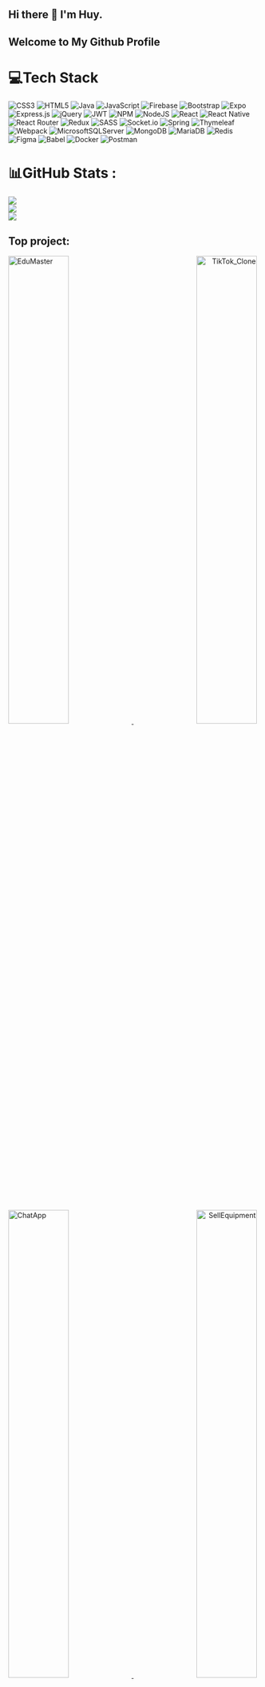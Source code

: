 ## Hi there 👋 I'm Huy. 
## Welcome to My Github Profile


# 💻Tech Stack
![CSS3](https://img.shields.io/badge/css3-%231572B6.svg?style=for-the-badge&logo=css3&logoColor=white) ![HTML5](https://img.shields.io/badge/html5-%23E34F26.svg?style=for-the-badge&logo=html5&logoColor=white) ![Java](https://img.shields.io/badge/java-%23ED8B00.svg?style=for-the-badge&logo=java&logoColor=white) ![JavaScript](https://img.shields.io/badge/javascript-%23323330.svg?style=for-the-badge&logo=javascript&logoColor=%23F7DF1E) ![Firebase](https://img.shields.io/badge/firebase-%23039BE5.svg?style=for-the-badge&logo=firebase) ![Bootstrap](https://img.shields.io/badge/bootstrap-%23563D7C.svg?style=for-the-badge&logo=bootstrap&logoColor=white) ![Expo](https://img.shields.io/badge/expo-1C1E24?style=for-the-badge&logo=expo&logoColor=#D04A37) ![Express.js](https://img.shields.io/badge/express.js-%23404d59.svg?style=for-the-badge&logo=express&logoColor=%2361DAFB) ![jQuery](https://img.shields.io/badge/jquery-%230769AD.svg?style=for-the-badge&logo=jquery&logoColor=white) ![JWT](https://img.shields.io/badge/JWT-black?style=for-the-badge&logo=JSON%20web%20tokens) ![NPM](https://img.shields.io/badge/NPM-%23000000.svg?style=for-the-badge&logo=npm&logoColor=white) ![NodeJS](https://img.shields.io/badge/node.js-6DA55F?style=for-the-badge&logo=node.js&logoColor=white) ![React](https://img.shields.io/badge/react-%2320232a.svg?style=for-the-badge&logo=react&logoColor=%2361DAFB) ![React Native](https://img.shields.io/badge/react_native-%2320232a.svg?style=for-the-badge&logo=react&logoColor=%2361DAFB) ![React Router](https://img.shields.io/badge/React_Router-CA4245?style=for-the-badge&logo=react-router&logoColor=white) ![Redux](https://img.shields.io/badge/redux-%23593d88.svg?style=for-the-badge&logo=redux&logoColor=white) ![SASS](https://img.shields.io/badge/SASS-hotpink.svg?style=for-the-badge&logo=SASS&logoColor=white) ![Socket.io](https://img.shields.io/badge/Socket.io-black?style=for-the-badge&logo=socket.io&badgeColor=010101) ![Spring](https://img.shields.io/badge/spring-%236DB33F.svg?style=for-the-badge&logo=spring&logoColor=white) ![Thymeleaf](https://img.shields.io/badge/Thymeleaf-%23005C0F.svg?style=for-the-badge&logo=Thymeleaf&logoColor=white) ![Webpack](https://img.shields.io/badge/webpack-%238DD6F9.svg?style=for-the-badge&logo=webpack&logoColor=black) ![MicrosoftSQLServer](https://img.shields.io/badge/Microsoft%20SQL%20Sever-CC2927?style=for-the-badge&logo=microsoft%20sql%20server&logoColor=white) ![MongoDB](https://img.shields.io/badge/MongoDB-%234ea94b.svg?style=for-the-badge&logo=mongodb&logoColor=white) ![MariaDB](https://img.shields.io/badge/MariaDB-003545?style=for-the-badge&logo=mariadb&logoColor=white) ![Redis](https://img.shields.io/badge/redis-%23DD0031.svg?style=for-the-badge&logo=redis&logoColor=white) 	![Figma](https://img.shields.io/badge/figma-%23F24E1E.svg?style=for-the-badge&logo=figma&logoColor=white) ![Babel](https://img.shields.io/badge/Babel-F9DC3e?style=for-the-badge&logo=babel&logoColor=black) ![Docker](https://img.shields.io/badge/docker-%230db7ed.svg?style=for-the-badge&logo=docker&logoColor=white) ![Postman](https://img.shields.io/badge/Postman-FF6C37?style=for-the-badge&logo=postman&logoColor=white)
# 📊GitHub Stats :
![](https://github-readme-stats.vercel.app/api?username=Huy0205&theme=react&hide_border=false&include_all_commits=false&count_private=false)<br/>
![](https://github-readme-streak-stats.herokuapp.com/?user=Huy0205&theme=react&hide_border=false)<br/>
![](https://github-readme-stats.vercel.app/api/top-langs/?username=Huy0205&theme=react&hide_border=false&include_all_commits=false&count_private=false&layout=compact)

## Top project:
<a href="https://github.com/Huy0205/EduMaster" align="left">
    <img src="https://github-readme-stats.vercel.app/api/pin/?username=Huy0205&repo=EduMaster&theme=react" alt="EduMaster" width="49%" />
</a>
<a href="https://github.com/Huy0205/TikTok_Clone" align="right">
    <img src="https://github-readme-stats.vercel.app/api/pin/?username=Huy0205&repo=TikTok_Clone&theme=react" alt="TikTok_Clone" width="49%" />
</a>

<a href="https://github.com/Huy0205/ChatApp" align="left">
    <img src="https://github-readme-stats.vercel.app/api/pin/?username=Huy0205&repo=ChatApp&theme=react" alt="ChatApp" width="49%" />
</a>
<a href="https://github.com/Huy0205/SellEquipment" align="right">
    <img src="https://github-readme-stats.vercel.app/api/pin/?username=Huy0205&repo=SellEquipment&theme=react" alt="SellEquipment" width="49%" />
</a>

<a href="https://github.com/Huy0205/OnlineSales" align="left">
    <img src="https://github-readme-stats.vercel.app/api/pin/?username=Huy0205&repo=OnlineSales&theme=react" alt="OnlineSales" width="49%"/>
</a>
<a href="https://github.com/Huy0205/YogaApp" align="right">
    <img src="https://github-readme-stats.vercel.app/api/pin/?username=Huy0205&repo=YogaApp&theme=react" alt="YogaApp" width="49%" />
</a>

<a href="https://github.com/Huy0205/KaraokeManagement" align="left">
    <img src="https://github-readme-stats.vercel.app/api/pin/?username=Huy0205&repo=KaraokeManagement&theme=react" alt="KaraokeManagement" width="49%"/>
</a>



## 🏆GitHub Trophies
![](https://github-trophies.vercel.app/?username=Huy0205&theme=algolia&no-frame=false&no-bg=false&margin-w=4)

### ✍️Random Dev Quote
![](https://quotes-github-readme.vercel.app/api?type=horizontal&theme=tokyonight)

---
[![](https://visitcount.itsvg.in/api?id=Huy0205&icon=0&color=0)](https://visitcount.itsvg.in)

